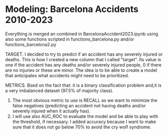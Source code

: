 # Modeling: Barcelona Accidents 2010-2023

Everything is merged an combined in BarcelonaAccident2023.ipynb using also some functions scripted in functions_barcelona.py and/or functions_barcelona2.py

TARGET. I decided to try to predict if an accident has any severely injured or deaths. This is how I created a new column that I called "target". Its value is one if the accident has any deaths and/or severely injured people, 0 if there are no injuries or these are minor. The idea is to be able to create a model that anticipates what accidents might need to be  prioritized.

METRICS. Bsed on the fact that: it is a binary classification problem and,it is a very imbalanced dataset (97.5% of majority class).

  1. The most obvious metric to use is RECALL as we want to minimize the false negatives (predicting an accident not having deaths and/or severely injured when it actually has).
  2. I will use also AUC_ROC to evaluate the model and be able to play with the threshold, if necessary. I added accuracy because I want to make sure that it does not go below 70% to avoid the cry wolf syndrome.